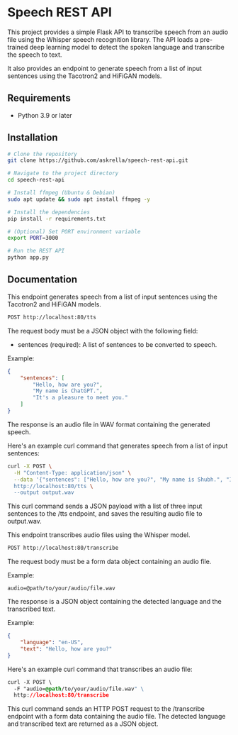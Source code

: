 # Speech REST API

This project provides a simple Flask API to transcribe speech from an audio file using the Whisper speech recognition library.
The API loads a pre-trained deep learning model to detect the spoken language and transcribe the speech to text.

It also provides an endpoint to generate speech from a list of input sentences using the Tacotron2 and HiFiGAN models.

## Requirements

- Python 3.9 or later

## Installation

```bash
# Clone the repository
git clone https://github.com/askrella/speech-rest-api.git

# Navigate to the project directory
cd speech-rest-api

# Install ffmpeg (Ubuntu & Debian)
sudo apt update && sudo apt install ffmpeg -y

# Install the dependencies
pip install -r requirements.txt

# (Optional) Set PORT environment variable
export PORT=3000

# Run the REST API
python app.py
```

## Documentation

This endpoint generates speech from a list of input sentences using the Tacotron2 and HiFiGAN models.

```bash
POST http://localhost:80/tts
```

The request body must be a JSON object with the following field:

- sentences (required): A list of sentences to be converted to speech.

Example:

```json
{
    "sentences": [
        "Hello, how are you?",
        "My name is ChatGPT.",
        "It's a pleasure to meet you."
    ]
}
```


The response is an audio file in WAV format containing the generated speech.


Here's an example curl command that generates speech from a list of input sentences:

```sh
curl -X POST \
  -H "Content-Type: application/json" \
  --data '{"sentences": ["Hello, how are you?", "My name is Shubh.", "It\'s a pleasure to meet you."]}' \
  http://localhost:80/tts \
  --output output.wav
```

This curl command sends a JSON payload with a list of three input sentences to the /tts endpoint, and saves the resulting audio file to output.wav.


This endpoint transcribes audio files using the Whisper model.


```bash
POST http://localhost:80/transcribe
```


The request body must be a form data object containing an audio file.

Example:

```form
audio=@path/to/your/audio/file.wav
```


The response is a JSON object containing the detected language and the transcribed text.

Example:

```json
{
    "language": "en-US",
    "text": "Hello, how are you?"
}
```


Here's an example curl command that transcribes an audio file:

```css 
curl -X POST \
  -F "audio=@path/to/your/audio/file.wav" \
  http://localhost:80/transcribe
```

This curl command sends an HTTP POST request to the /transcribe endpoint with a form data containing the audio file. The detected language and transcribed text are returned as a JSON object.
